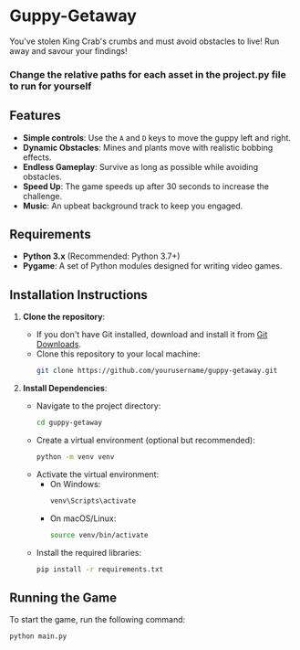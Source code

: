 # Guppy-Getaway
You've stolen King Crab's crumbs and must avoid obstacles to live! Run away and savour your findings!

### Change the relative paths for each asset in the project.py file to run for yourself

## Features
- **Simple controls**: Use the `A` and `D` keys to move the guppy left and right.
- **Dynamic Obstacles**: Mines and plants move with realistic bobbing effects.
- **Endless Gameplay**: Survive as long as possible while avoiding obstacles.
- **Speed Up**: The game speeds up after 30 seconds to increase the challenge.
- **Music**: An upbeat background track to keep you engaged.

## Requirements
- **Python 3.x** (Recommended: Python 3.7+)
- **Pygame**: A set of Python modules designed for writing video games.

## Installation Instructions

1. **Clone the repository**:
   - If you don't have Git installed, download and install it from [Git Downloads](https://git-scm.com/downloads).
   - Clone this repository to your local machine:
     ```bash
     git clone https://github.com/yourusername/guppy-getaway.git
     ```

2. **Install Dependencies**:
   - Navigate to the project directory:
     ```bash
     cd guppy-getaway
     ```
   - Create a virtual environment (optional but recommended):
     ```bash
     python -m venv venv
     ```
   - Activate the virtual environment:
     - On Windows:
       ```bash
       venv\Scripts\activate
       ```
     - On macOS/Linux:
       ```bash
       source venv/bin/activate
       ```
   - Install the required libraries:
     ```bash
     pip install -r requirements.txt
     ```

## Running the Game

To start the game, run the following command:

```bash
python main.py
